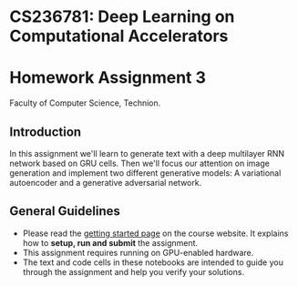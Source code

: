 # CS236781: Deep Learning on Computational Accelerators
# Homework Assignment 3

Faculty of Computer Science, Technion.

## Introduction

In this assignment we'll learn to generate text with a deep multilayer RNN network based on GRU cells.
Then we'll focus our attention on image generation and implement two different generative models:
A variational autoencoder and a generative adversarial network.


## General Guidelines

- Please read the [getting started page](https://vistalab-technion.github.io/cs236781/assignments/getting-started) on the course website. It explains how to **setup, run and submit** the assignment.
- This assignment requires running on GPU-enabled hardware.
- The text and code cells in these notebooks are intended to guide you through the
  assignment and help you verify your solutions.
